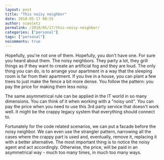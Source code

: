 ```yaml
---
layout: post
title: "This noisy neighbor"
date: 2018-05-17 08:55
author: scooletz
permalink: /2018/05/17/this-noisy-neighbor/
categories: ["personal"]
tags: ["personal"]
nocomments: true
---
```


Hopefully, you're not one of them. Hopefully, you don't have one. For sure you heard about them. The noisy neighbors. They party a lot, they grill things as if they want to create an artificial fog and they are loud. The only thing you can do, is to arrange your apartment in a way that the sleeping room is far from their apartment. If you live in a house, you can plant a few trees to just make the fence a bit more dense. You follow the pattern: you pay the price for making them less noisy.

The same asymmetrical rule can be applied in the IT world in so many dimensions. You can think of it when working with a "noisy unit". You can pay the price when you need to use this 3rd party service that doesn't work well. It might be the crappy legacy system that everything should connect to.

Fortunately for the code related scenarios, we can put a facade before the noisy neighbor. We can even use the strangler pattern, narrowing all the cases where the crappy part is used and, eventually, remove it, replacing it with a better alternative. The most important thing is to notice the noisy agent and act accordingly. Otherwise, the price, will be paid in an asymmetrical way - much too many times, in much too many ways.

